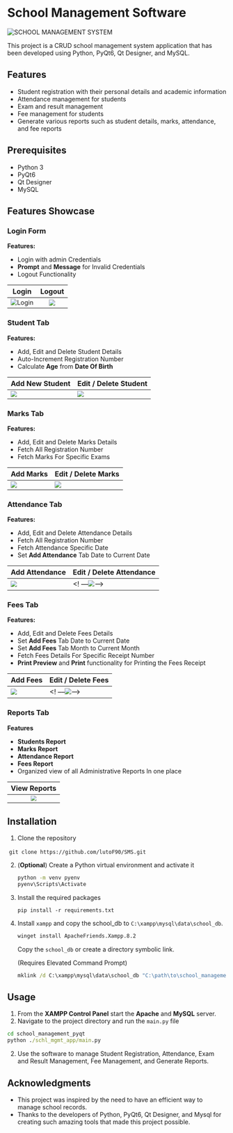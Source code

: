 # School Management Software

![SCHOOL MANAGEMENT SYSTEM](./media_/header.png)

This project is a CRUD school management system application that has been developed using Python, PyQt6, Qt Designer, and MySQL.


## Features

- Student registration with their personal details and academic information
- Attendance management for students
- Exam and result management
- Fee management for students
- Generate various reports such as student details, marks, attendance, and fee reports

## Prerequisites

- Python 3
- PyQt6
- Qt Designer
- MySQL

## Features Showcase

### Login Form

**Features:**

- Login with admin Credentials
- **Prompt** and **Message** for Invalid Credentials 
- Logout Functionality

|                            Login                             |                       Logout                       |
| :----------------------------------------------------------: | :------------------------------------------------: |
| <img src=".\media_\login.gif" alt="Login" style="zoom: 90%;" /> | <img src="./media_/logout.gif" style="zoom:90%;" /> |

### Student Tab

**Features:**

- Add, Edit and Delete Student Details
- Auto-Increment Registration Number
- Calculate **Age** from **Date Of Birth**

| Add New Student                                         | Edit / Delete Student                                        |
| ------------------------------------------------------- | ------------------------------------------------------------ |
| <img src="./media_/student_add.gif" style="zoom:90%;" /> | <img src="./media_/student_edit_delete.gif" style="zoom:90%;" /> |

### Marks Tab

**Features:**

- Add, Edit and Delete Marks Details
- Fetch All Registration Number
- Fetch Marks For Specific Exams

| Add Marks                                             | Edit / Delete Marks                                          |
| ----------------------------------------------------- | ------------------------------------------------------------ |
| <img src="./media_/marks_add.gif" style="zoom:90%;" /> | <img src="./media_/marks_edit_delete.gif" style="zoom:90%;" /> |

### Attendance Tab

**Features:**

- Add, Edit and Delete Attendance Details
- Fetch All Registration Number
- Fetch Attendance Specific Date
- Set **Add Attendance** Tab Date to Current Date 

| Add Attendance                                             | Edit / Delete Attendance                                     |
| ---------------------------------------------------------- | ------------------------------------------------------------ |
| <img src="./media_/attendance_add.gif" style="zoom:90%;" /> | <! ––<img src="./media/attendance_edit_delete.gif" style="zoom:90%;" />--> |

### Fees Tab

**Features:**

- Add, Edit and Delete Fees Details
- Set **Add Fees** Tab Date to Current Date 
- Set **Add Fees** Tab Month to Current Month 
- Fetch Fees Details For Specific Receipt Number
- **Print Preview** and **Print** functionality for Printing the Fees Receipt

| Add Fees                                             | Edit / Delete Fees                                           |
| ---------------------------------------------------- | ------------------------------------------------------------ |
| <img src="./media_/fees_add.gif" style="zoom:90%;" /> | <! ––<img src="./media/fees_edit_delete.gif" style="zoom:90%;" />--> |

### Reports Tab

**Features**

- **Students Report**
- **Marks Report**
- **Attendance Report**
- **Fees Report**
- Organized view of all Administrative Reports In one place 

|                    View Reports                     |
| :-------------------------------------------------: |
| <img src="./media_/reports.gif" style="zoom:80%;" /> |



## Installation

1. Clone the repository

​	`git clone https://github.com/lutoF90/SMS.git`

2. (**Optional**) Create a Python virtual environment and activate it

   ```bash
   python -m venv pyenv
   pyenv\Scripts\Activate
   ```

3. Install the required packages

  	`pip install -r requirements.txt`

4. Install `xampp` and copy the school_db to `C:\xampp\mysql\data\school_db`.

   ```bat
   winget install ApacheFriends.Xampp.8.2
   ```

   Copy the `school_db` or create a directory symbolic link.

   (Requires Elevated Command Prompt)

   ```bat
   mklink /d C:\xampp\mysql\data\school_db "C:\path\to\school_management_pyqt\schl_mgmt_app\school_db"
   ```


## Usage

1. From the **XAMPP Control Panel** start the **Apache** and **MySQL** server.
2. Navigate to the project directory and run the `main.py` file

  ```bat
  cd school_management_pyqt 
  python ./schl_mgmt_app/main.py
  ```

2. Use the software to manage Student Registration, Attendance, Exam and Result Management, Fee Management, and Generate Reports.


## Acknowledgments

- This project was inspired by the need to have an efficient way to manage school records.
- Thanks to the developers of Python, PyQt6, Qt Designer, and Mysql for creating such amazing tools that made this project possible.
